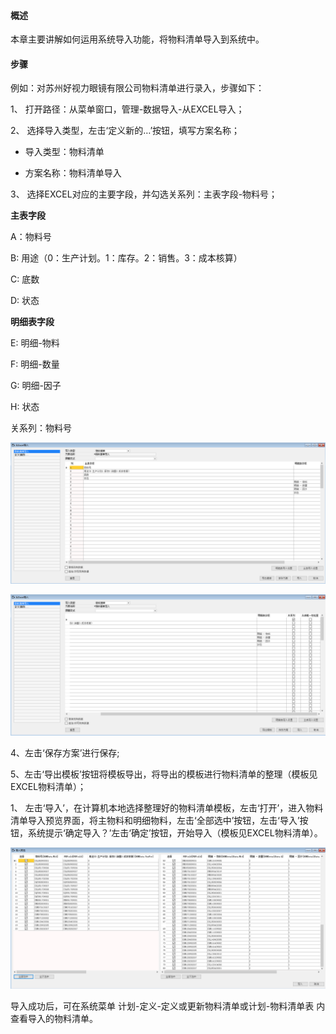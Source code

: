 #### **概述**

本章主要讲解如何运用系统导入功能，将物料清单导入到系统中。

#### **步骤**

例如：对苏州好视力眼镜有限公司物料清单进行录入，步骤如下：

1、 打开路径：从菜单窗口，管理-数据导入-从EXCEL导入；

2、 选择导入类型，左击‘定义新的…’按钮，填写方案名称； 

- 导入类型：物料清单

- 方案名称：物料清单导入

3、 选择EXCEL对应的主要字段，并勾选关系列：主表字段-物料号；

**主表字段**

A：物料号

B: 用途（0：生产计划。1：库存。2：销售。3：成本核算）

C: 底数

D: 状态

**明细表字段**

E: 明细-物料

F: 明细-数量

G: 明细-因子

H: 状态

关系列：物料号

![img](images/pz15.1.png) 

![img](images/pz15.2.png) 

4、左击‘保存方案’进行保存;

5、左击‘导出模板’按钮将模板导出，将导出的模板进行物料清单的整理（模板见EXCEL物料清单）；

1、 左击‘导入’，在计算机本地选择整理好的物料清单模板，左击‘打开’，进入物料清单导入预览界面，将主物料和明细物料，左击‘全部选中’按钮，左击‘导入’按钮，系统提示‘确定导入？’左击‘确定’按钮，开始导入（模板见EXCEL物料清单）。

![img](images/pz15.3.png) 

导入成功后，可在系统菜单 计划-定义-定义或更新物料清单或计划-物料清单表 内查看导入的物料清单。